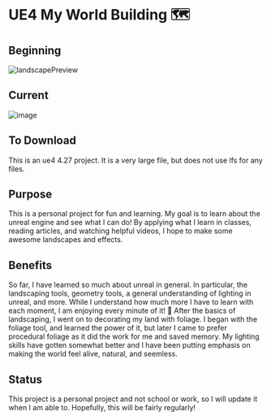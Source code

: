 # UE4 My World Building 🗺️

## Beginning 
![landscapePreview](https://user-images.githubusercontent.com/78195616/155468575-e2f79d5a-9565-4258-a7ae-b6f9d1c5b9f8.jpg)

## Current
![image](https://user-images.githubusercontent.com/78195616/159525460-099a9969-1e5a-412b-a3dc-e31d373facab.png)


## To Download
This is an ue4 4.27 project. It is a very large file, but does not use lfs for any files. 

## Purpose
This is a personal project for fun and learning. My goal is to learn about the unreal engine and see what I can do! By applying what I learn in classes, reading articles, and watching helpful videos, I hope to make some awesome landscapes and effects. 

## Benefits
So far, I have learned so much about unreal in general. In particular, the landscaping tools, geometry tools, a general understanding of lighting in unreal, and more. While I understand how much more I have to learn with each moment, I am enjoying every minute of it! 🥳
After the basics of landscaping, I went on to decorating my land with foliage. I began with the foliage tool, and learned the power of it, but later I came to prefer procedural foliage as it did the work for me and saved memory. My lighting skills have gotten somewhat better and I have been putting emphasis on making the world feel alive, natural, and seemless. 

## Status
This project is a personal project and not school or work, so I will update it when I am able to. Hopefully, this will be fairly regularly!
